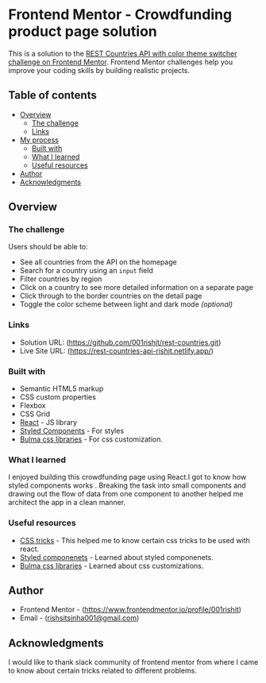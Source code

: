# Frontend Mentor - Crowdfunding product page solution

This is a solution to the [REST Countries API with color theme switcher challenge on Frontend Mentor](https://www.frontendmentor.io/challenges/rest-countries-api-with-color-theme-switcher-5cacc469fec04111f7b848ca). Frontend Mentor challenges help you improve your coding skills by building realistic projects.  

## Table of contents

- [Overview](#overview)
  - [The challenge](#the-challenge)
  - [Links](#links)
- [My process](#my-process)
  - [Built with](#built-with)
  - [What I learned](#what-i-learned)
  - [Useful resources](#useful-resources)
- [Author](#author)
- [Acknowledgments](#acknowledgments)


## Overview

### The challenge

Users should be able to:

- See all countries from the API on the homepage
- Search for a country using an `input` field
- Filter countries by region
- Click on a country to see more detailed information on a separate page
- Click through to the border countries on the detail page
- Toggle the color scheme between light and dark mode *(optional)*



### Links

- Solution URL: (https://github.com/001rishit/rest-countries.git)
- Live Site URL: (https://rest-countries-api-rishit.netlify.app/)


### Built with

- Semantic HTML5 markup
- CSS custom properties
- Flexbox
- CSS Grid
- [React](https://reactjs.org/) - JS library
- [Styled Components](https://styled-components.com/) - For styles
- [Bulma css libraries](https://bulma.io/documentation/overview/start/) - For css customization.

### What I learned

I enjoyed building this crowdfunding page using React.I got to know how styled components works . Breaking the task into small components and drawing out the flow of data from one component to another helped me architect the app in a clean manner.

### Useful resources

- [CSS tricks](https://css-tricks.com/css-modules-part-1-need/) - This helped me to know certain css tricks to be used with react. 
- [Styled componenets](https://styled-components.com/docs/basics) - Learned about styled componenets.
- [Bulma css libraries](https://bulma.io/documentation/overview/start/) - Learned about css customizations.


## Author

- Frontend Mentor - (https://www.frontendmentor.io/profile/001rishit)
- Email - (rishsitsinha001@gmail.com)


## Acknowledgments

I would like to thank slack community of frontend mentor from where I came to know about certain tricks related to different problems.
